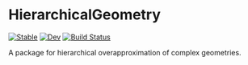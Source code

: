 # HierarchicalGeometry

[![Stable](https://img.shields.io/badge/docs-stable-blue.svg)](https://kylejbrown17.github.io/HierarchicalGeometry.jl/stable)
[![Dev](https://img.shields.io/badge/docs-dev-blue.svg)](https://kylejbrown17.github.io/zv.jl/dev)
[![Build Status](https://github.com/kylejbrown17/HierarchicalGeometry.jl/workflows/CI/badge.svg)](https://github.com/kylejbrown17/PolyhedralOverapproximation.jl/actions)

A package for hierarchical overapproximation of complex geometries.
